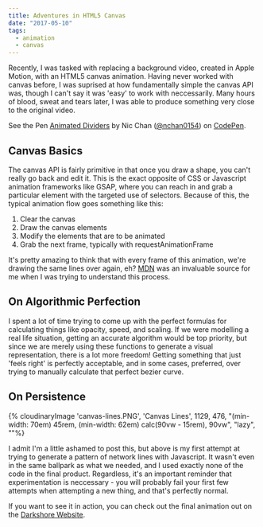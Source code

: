 ```yaml
---
title: Adventures in HTML5 Canvas
date: "2017-05-10"
tags:
  - animation
  - canvas
---
```


Recently, I was tasked with replacing a background video, created in Apple Motion, with an HTML5 canvas animation. Having never worked with canvas before, I was suprised at how fundamentally simple the canvas API was, though I can't say it was 'easy' to work with neccessarily. Many hours of blood, sweat and tears later, I was able to produce something very close to the original video.

<p data-height="600" data-theme-id="0" data-slug-hash="OmjvZJ" data-default-tab="result" data-user="nchan0154" data-embed-version="2" class="codepen">See the Pen <a href="http://codepen.io/nchan0154/pen/OmjvZJ/">Animated Dividers</a> by Nic Chan (<a href="http://codepen.io/nchan0154">@nchan0154</a>) on <a href="http://codepen.io">CodePen</a>.</p>
<script async src="//assets.codepen.io/assets/embed/ei.js"></script>

## Canvas Basics

The canvas API is fairly primitive in that once you draw a shape, you can't really go back and edit it. This is the exact opposite of CSS or Javascript animation frameworks like GSAP, where you can reach in and grab a particular element with the targeted use of selectors. Because of this, the typical animation flow goes something like this:

1. Clear the canvas
2. Draw the canvas elements
3. Modify the elements that are to be animated
4. Grab the next frame, typically with requestAnimationFrame

It's pretty amazing to think that with every frame of this animation, we're drawing the same lines over again, eh? <a href="https://developer.mozilla.org/en-US/docs/Web/API/Canvas_API/Tutorial/Basic_animations">MDN</a> was an invaluable source for me when I was trying to understand this process.

## On Algorithmic Perfection

I spent a lot of time trying to come up with the perfect formulas for calculating things like opacity, speed, and scaling. If we were modelling a real life situation, getting an accurate algorithm would be top priority, but since we are merely using these functions to generate a visual representation, there is a lot more freedom! Getting something that just 'feels right' is perfectly acceptable, and in some cases, preferred, over trying to manually calculate that perfect bezier curve.

## On Persistence

{% cloudinaryImage 'canvas-lines.PNG', 'Canvas Lines', 1129, 476, "(min-width: 70em) 45rem, (min-width: 62em) calc(90vw - 15rem), 90vw", "lazy", ""%}

I admit I'm a little ashamed to post this, but above is my first attempt at trying to generate a pattern of network lines with Javascript. It wasn't even in the same ballpark as what we needed, and I used exactly none of the code in the final product. Regardless, it's an important reminder that experimentation is neccessary - you will probably fail your first few attempts when attempting a new thing, and that's perfectly normal.

If you want to see it in action, you can check out the final animation out on the <a href="http://darkshore.website/">Darkshore Website</a>.

